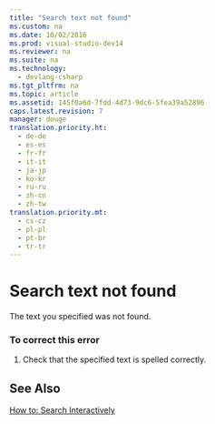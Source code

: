 ```yaml
---
title: "Search text not found"
ms.custom: na
ms.date: 10/02/2016
ms.prod: visual-studio-dev14
ms.reviewer: na
ms.suite: na
ms.technology: 
  - devlang-csharp
ms.tgt_pltfrm: na
ms.topic: article
ms.assetid: 145f0a6d-7fdd-4d73-9dc6-5fea39a52896
caps.latest.revision: 7
manager: douge
translation.priority.ht: 
  - de-de
  - es-es
  - fr-fr
  - it-it
  - ja-jp
  - ko-kr
  - ru-ru
  - zh-cn
  - zh-tw
translation.priority.mt: 
  - cs-cz
  - pl-pl
  - pt-br
  - tr-tr
---
```

# Search text not found
The text you specified was not found.  
  
### To correct this error  
  
1.  Check that the specified text is spelled correctly.  
  
## See Also  
 [How to: Search Interactively](assetId:///e9fdbfab-bd59-401a-92d3-7ce1652b243c)